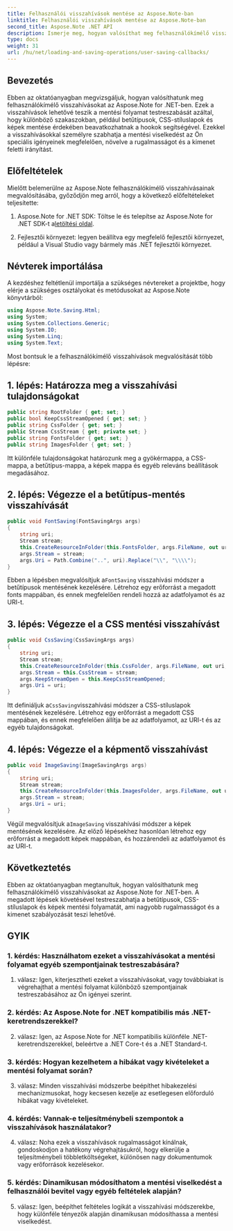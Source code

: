 ```yaml
---
title: Felhasználói visszahívások mentése az Aspose.Note-ban
linktitle: Felhasználói visszahívások mentése az Aspose.Note-ban
second_title: Aspose.Note .NET API
description: Ismerje meg, hogyan valósíthat meg felhasználókímélő visszahívásokat az Aspose.Note for .NET-ben a mentési betűtípusok, CSS és képek testreszabásához.
type: docs
weight: 31
url: /hu/net/loading-and-saving-operations/user-saving-callbacks/
---
```

## Bevezetés

Ebben az oktatóanyagban megvizsgáljuk, hogyan valósíthatunk meg felhasználókímélő visszahívásokat az Aspose.Note for .NET-ben. Ezek a visszahívások lehetővé teszik a mentési folyamat testreszabását azáltal, hogy különböző szakaszokban, például betűtípusok, CSS-stíluslapok és képek mentése érdekében beavatkozhatnak a hookok segítségével. Ezekkel a visszahívásokkal személyre szabhatja a mentési viselkedést az Ön speciális igényeinek megfelelően, növelve a rugalmasságot és a kimenet feletti irányítást.

## Előfeltételek

Mielőtt belemerülne az Aspose.Note felhasználókímélő visszahívásainak megvalósításába, győződjön meg arról, hogy a következő előfeltételeket teljesítette:

1.  Aspose.Note for .NET SDK: Töltse le és telepítse az Aspose.Note for .NET SDK-t a[letöltési oldal](https://releases.aspose.com/note/net/).
   
2. Fejlesztői környezet: legyen beállítva egy megfelelő fejlesztői környezet, például a Visual Studio vagy bármely más .NET fejlesztői környezet.

## Névterek importálása

A kezdéshez feltétlenül importálja a szükséges névtereket a projektbe, hogy elérje a szükséges osztályokat és metódusokat az Aspose.Note könyvtárból:

```csharp
using Aspose.Note.Saving.Html;
using System;
using System.Collections.Generic;
using System.IO;
using System.Linq;
using System.Text;
```

Most bontsuk le a felhasználókímélő visszahívások megvalósítását több lépésre:

## 1. lépés: Határozza meg a visszahívási tulajdonságokat

```csharp
public string RootFolder { get; set; }
public bool KeepCssStreamOpened { get; set; }
public string CssFolder { get; set; }
public Stream CssStream { get; private set; }
public string FontsFolder { get; set; }
public string ImagesFolder { get; set; }
```

Itt különféle tulajdonságokat határozunk meg a gyökérmappa, a CSS-mappa, a betűtípus-mappa, a képek mappa és egyéb releváns beállítások megadásához.

## 2. lépés: Végezze el a betűtípus-mentés visszahívását

```csharp
public void FontSaving(FontSavingArgs args)
{
    string uri;
    Stream stream;
    this.CreateResourceInFolder(this.FontsFolder, args.FileName, out uri, out stream);
    args.Stream = stream;
    args.Uri = Path.Combine("..", uri).Replace("\\", "\\\\");
}
```

 Ebben a lépésben megvalósítjuk a`FontSaving` visszahívási módszer a betűtípusok mentésének kezelésére. Létrehoz egy erőforrást a megadott fonts mappában, és ennek megfelelően rendeli hozzá az adatfolyamot és az URI-t.

## 3. lépés: Végezze el a CSS mentési visszahívást

```csharp
public void CssSaving(CssSavingArgs args)
{
    string uri;
    Stream stream;
    this.CreateResourceInFolder(this.CssFolder, args.FileName, out uri, out stream);
    args.Stream = this.CssStream = stream;
    args.KeepStreamOpen = this.KeepCssStreamOpened;
    args.Uri = uri;
}
```

 Itt definiáljuk a`CssSaving`visszahívási módszer a CSS-stíluslapok mentésének kezelésére. Létrehoz egy erőforrást a megadott CSS mappában, és ennek megfelelően állítja be az adatfolyamot, az URI-t és az egyéb tulajdonságokat.

## 4. lépés: Végezze el a képmentő visszahívást

```csharp
public void ImageSaving(ImageSavingArgs args)
{
    string uri;
    Stream stream;
    this.CreateResourceInFolder(this.ImagesFolder, args.FileName, out uri, out stream);
    args.Stream = stream;
    args.Uri = uri;
}
```

 Végül megvalósítjuk a`ImageSaving` visszahívási módszer a képek mentésének kezelésére. Az előző lépésekhez hasonlóan létrehoz egy erőforrást a megadott képek mappában, és hozzárendeli az adatfolyamot és az URI-t.

## Következtetés

Ebben az oktatóanyagban megtanultuk, hogyan valósíthatunk meg felhasználókímélő visszahívásokat az Aspose.Note for .NET-ben. A megadott lépések követésével testreszabhatja a betűtípusok, CSS-stíluslapok és képek mentési folyamatát, ami nagyobb rugalmasságot és a kimenet szabályozását teszi lehetővé.

## GYIK

### 1. kérdés: Használhatom ezeket a visszahívásokat a mentési folyamat egyéb szempontjainak testreszabására?

1. válasz: Igen, kiterjesztheti ezeket a visszahívásokat, vagy továbbiakat is végrehajthat a mentési folyamat különböző szempontjainak testreszabásához az Ön igényei szerint.

### 2. kérdés: Az Aspose.Note for .NET kompatibilis más .NET-keretrendszerekkel?

2. válasz: Igen, az Aspose.Note for .NET kompatibilis különféle .NET-keretrendszerekkel, beleértve a .NET Core-t és a .NET Standard-t.

### 3. kérdés: Hogyan kezelhetem a hibákat vagy kivételeket a mentési folyamat során?

3. válasz: Minden visszahívási módszerbe beépíthet hibakezelési mechanizmusokat, hogy kecsesen kezelje az esetlegesen előforduló hibákat vagy kivételeket.

### 4. kérdés: Vannak-e teljesítménybeli szempontok a visszahívások használatakor?

4. válasz: Noha ezek a visszahívások rugalmasságot kínálnak, gondoskodjon a hatékony végrehajtásukról, hogy elkerülje a teljesítménybeli többletköltségeket, különösen nagy dokumentumok vagy erőforrások kezelésekor.

### 5. kérdés: Dinamikusan módosíthatom a mentési viselkedést a felhasználói bevitel vagy egyéb feltételek alapján?

5. válasz: Igen, beépíthet feltételes logikát a visszahívási módszerekbe, hogy különféle tényezők alapján dinamikusan módosíthassa a mentési viselkedést.